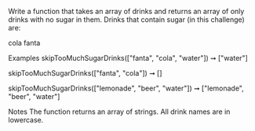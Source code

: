 Write a function that takes an array of drinks and returns an array of only drinks with no sugar in them. Drinks that contain sugar (in this challenge) are:

cola
fanta

Examples
skipTooMuchSugarDrinks(["fanta", "cola", "water"]) ➞ ["water"]

skipTooMuchSugarDrinks(["fanta", "cola"]) ➞ []

skipTooMuchSugarDrinks(["lemonade", "beer", "water"]) ➞ ["lemonade", "beer", "water"]

Notes
The function returns an array of strings.
All drink names are in lowercase.